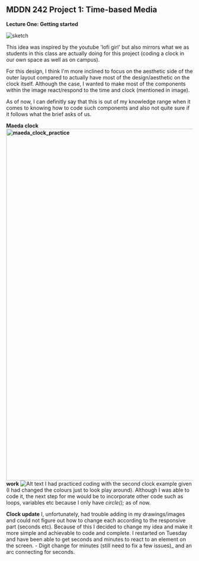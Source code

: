 ## MDDN 242 Project 1: Time-based Media  

**Lecture One: Getting started**

![sketch](https://github.com/23-2-DSDN242/time-based-media-vitolioria/assets/147349823/f3829425-8c49-4b2a-90d3-5953285adfd0)

This idea was inspired by the youtube 'lofi girl' but also mirrors what we as students in this class are actually doing for this project (coding a clock in our own space as well as on campus). 

For this design, I think I'm more inclined to focus on the aesthetic side of the outer layout compared to actually have most of the design/aesthetic on the clock itself. Although the case, I wanted to make most of the components within the image react/respond to the time and clock (mentioned in image). 

As of now, I can definitly say that this is out of my knowledge range when it comes to knowing how to code such components and also not quite sure if it follows what the brief asks of us.

**Maeda clock <img width="949" alt="maeda_clock_practice" src="https://github.com/23-2-DSDN242/time-based-media-vitolioria/assets/147349823/5d2de071-dfe5-4685-900c-efa06fa93616">
work**
![Alt text]("/assets/images/maeda_clock_practice.png")
I had practiced coding with the second clock example given (I had changed the colours just to look play around). Although I was able to code it, the next step for me would be to incorporate other code such as loops, variables etc because I only have _circle();_ as of now.

**Clock update** 
I, unfortunately, had trouble adding in my drawings/images and could not figure out how to change each according to the responsive part (seconds etc). Because of this I decided to change my idea and make it more simple and achievable to code and complete. I restarted on Tuesday and have been able to get seconds and minutes to react to an element on the screen. - Digit change for minutes (still need to fix a few issues)_ and an arc connecting for seconds. 




